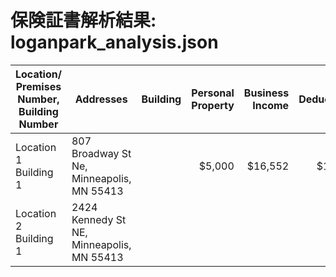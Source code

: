 # 保険証書解析結果: loganpark_analysis.json

| Location/ Premises Number, Building Number | Addresses | Building | Personal Property | Business Income | Deductible | Valuation |
|--------------------------------------------|-----------|---------:| -----------------:| ---------------:| ----------:| ---------:|
| Location 1 Building 1 | 807 Broadway St Ne, Minneapolis, MN 55413 |  | $5,000 | $16,552 | $1,000 | RC |
| Location 2 Building 1 | 2424 Kennedy St NE, Minneapolis, MN 55413 |  |  |  |  |  |
